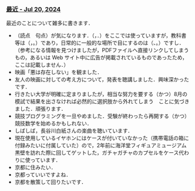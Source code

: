 <head prefix="og: http://ogp.me/ns# fb: http://ogp.me/ns/fb# article: http://ogp.me/ns/article#">
  <meta property="og:title" content="最近 - Jul 20, 2024" />
  <meta property="og:type" content="article" />
  <meta property="og:url" content="https://juten10x.github.io/note/recent_Jul-20-2024.html" />
 <meta property="og:image" content="https://juten10x.github.io/images_for_ogp/IMG_2486.jpeg" />
  <meta property="og:site_name" content="juten10x.github.io" />
  <meta name="twitter::card" content="summary_large_image" />
  <!-- <meta property="og:description" content="ページのディスクリプション" /> -->
  <!-- <meta property="og:locale" content="ローカル言語" /> -->
</head>

### [最近 - Jul 20, 2024](https://juten10x.github.io/note/recent_Jul-20-2024.html)

最近のことについて雑多に書きます．

* （読点　句点）が気になります．（，．）をここでは使っていますが，教科書等は（，。）であり，日常的に一般的な場所で目にするのは（、。）ですし．（参考になる情報を見つけましたが，PDFファイルへ直接リンクしてしまうもの，あるいは Web サイト中に広告が掲載されているものであったため，ここは記載しません．）
* 映画「悪は存在しない」を観ました．
* 友人の映画に対しての考え方について，発表を聴講しました．興味深かったです．
* 行きたい大学が明確に定まりましたが，相当な努力を要する（かつ）8月の模試で結果を出さなければ必然的に選択肢から外れてしまう　ことに気づきました．頑張ります．
* 競技プログラミングを一旦やめました．受験が終わったら再開する（かつ）競技数学を始めるかもしれない．
* しばしば，長谷川白紙さんの楽曲を聴いています．
* 現在使用しているイヤホンにはケースが付いていなかった（携帯電話の箱に付録みたいに付属していた）ので，2年前に海洋堂フィギュアミュージアム黒壁を訪れた際に回してゲットした，ガチャガチャのカプセルをケース代わりに使っています．
* 京都に住みたい．
* 京都っていいですよね．
* 京都を散策して回りたいです．

